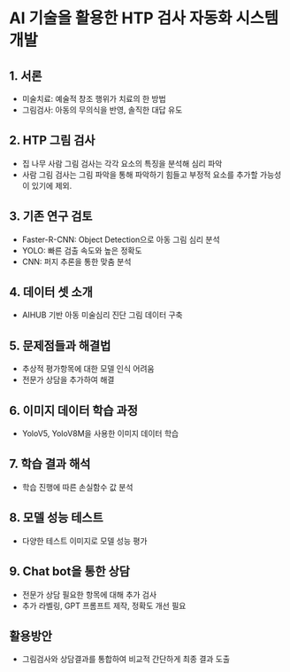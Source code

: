 # AI 기술을 활용한 HTP 검사 자동화 시스템 개발

## 1. 서론
- 미술치료: 예술적 창조 행위가 치료의 한 방법
- 그림검사: 아동의 무의식을 반영, 솔직한 대답 유도

## 2. HTP 그림 검사
- 집 나무 사람 그림 검사는 각각 요소의 특징을 분석해 심리 파악
- 사람 그림 검사는 그림 파악을 통해 파악하기 힘들고 부정적 요소를 추가할 가능성이 있기에 제외.

## 3. 기존 연구 검토
- Faster-R-CNN: Object Detection으로 아동 그림 심리 분석
- YOLO: 빠른 검출 속도와 높은 정확도
- CNN: 퍼지 추론을 통한 맞춤 분석

## 4. 데이터 셋 소개
- AIHUB 기반 아동 미술심리 진단 그림 데이터 구축

## 5. 문제점들과 해결법
- 추상적 평가항목에 대한 모델 인식 어려움
- 전문가 상담을 추가하여 해결

## 6. 이미지 데이터 학습 과정
- YoloV5, YoloV8M을 사용한 이미지 데이터 학습

## 7. 학습 결과 해석
- 학습 진행에 따른 손실함수 값 분석

## 8. 모델 성능 테스트
- 다양한 테스트 이미지로 모델 성능 평가

## 9. Chat bot을 통한 상담
- 전문가 상담 필요한 항목에 대해 추가 검사
- 추가 라벨링, GPT 프롬프트 제작, 정확도 개선 필요

## 활용방안
- 그림검사와 상담결과를 통합하여 비교적 간단하게 최종 결과 도출
